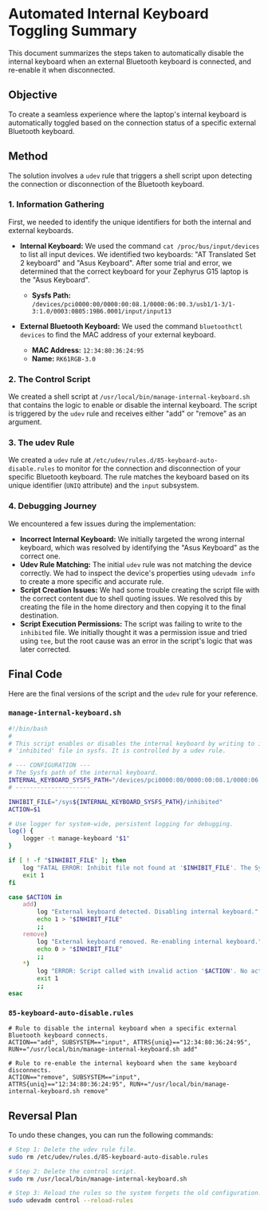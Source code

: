 # Automated Internal Keyboard Toggling Summary

This document summarizes the steps taken to automatically disable the internal keyboard when an external Bluetooth keyboard is connected, and re-enable it when disconnected.

## Objective

To create a seamless experience where the laptop's internal keyboard is automatically toggled based on the connection status of a specific external Bluetooth keyboard.

## Method

The solution involves a `udev` rule that triggers a shell script upon detecting the connection or disconnection of the Bluetooth keyboard.

### 1. Information Gathering

First, we needed to identify the unique identifiers for both the internal and external keyboards.

*   **Internal Keyboard:** We used the command `cat /proc/bus/input/devices` to list all input devices. We identified two keyboards: "AT Translated Set 2 keyboard" and "Asus Keyboard". After some trial and error, we determined that the correct keyboard for your Zephyrus G15 laptop is the "Asus Keyboard".
    *   **Sysfs Path:** `/devices/pci0000:00/0000:00:08.1/0000:06:00.3/usb1/1-3/1-3:1.0/0003:0B05:19B6.0001/input/input13`

*   **External Bluetooth Keyboard:** We used the command `bluetoothctl devices` to find the MAC address of your external keyboard.
    *   **MAC Address:** `12:34:80:36:24:95`
    *   **Name:** `RK61RGB-3.0`

### 2. The Control Script

We created a shell script at `/usr/local/bin/manage-internal-keyboard.sh` that contains the logic to enable or disable the internal keyboard. The script is triggered by the `udev` rule and receives either "add" or "remove" as an argument.

### 3. The udev Rule

We created a `udev` rule at `/etc/udev/rules.d/85-keyboard-auto-disable.rules` to monitor for the connection and disconnection of your specific Bluetooth keyboard. The rule matches the keyboard based on its unique identifier (`UNIQ` attribute) and the `input` subsystem.

### 4. Debugging Journey

We encountered a few issues during the implementation:
*   **Incorrect Internal Keyboard:** We initially targeted the wrong internal keyboard, which was resolved by identifying the "Asus Keyboard" as the correct one.
*   **Udev Rule Matching:** The initial `udev` rule was not matching the device correctly. We had to inspect the device's properties using `udevadm info` to create a more specific and accurate rule.
*   **Script Creation Issues:** We had some trouble creating the script file with the correct content due to shell quoting issues. We resolved this by creating the file in the home directory and then copying it to the final destination.
*   **Script Execution Permissions:** The script was failing to write to the `inhibited` file. We initially thought it was a permission issue and tried using `tee`, but the root cause was an error in the script's logic that was later corrected.

## Final Code

Here are the final versions of the script and the `udev` rule for your reference.

### `manage-internal-keyboard.sh`

```bash
#!/bin/bash
#
# This script enables or disables the internal keyboard by writing to its
# 'inhibited' file in sysfs. It is controlled by a udev rule.

# --- CONFIGURATION ---
# The Sysfs path of the internal keyboard.
INTERNAL_KEYBOARD_SYSFS_PATH="/devices/pci0000:00/0000:00:08.1/0000:06:00.3/usb1/1-3/1-3:1.0/0003:0B05:19B6.0001/input/input13"
# ---------------------

INHIBIT_FILE="/sys${INTERNAL_KEYBOARD_SYSFS_PATH}/inhibited"
ACTION=$1

# Use logger for system-wide, persistent logging for debugging.
log() {
    logger -t manage-keyboard "$1"
}

if [ ! -f "$INHIBIT_FILE" ]; then
    log "FATAL ERROR: Inhibit file not found at '$INHIBIT_FILE'. The Sysfs path may be incorrect. Script will now exit."
    exit 1
fi

case $ACTION in
    add)
        log "External keyboard detected. Disabling internal keyboard."
        echo 1 > "$INHIBIT_FILE"
        ;;
    remove)
        log "External keyboard removed. Re-enabling internal keyboard."
        echo 0 > "$INHIBIT_FILE"
        ;;
    *)
        log "ERROR: Script called with invalid action '$ACTION'. No action taken."
        exit 1
        ;;
esac
```

### `85-keyboard-auto-disable.rules`

```
# Rule to disable the internal keyboard when a specific external Bluetooth keyboard connects.
ACTION=="add", SUBSYSTEM=="input", ATTRS{uniq}=="12:34:80:36:24:95", RUN+="/usr/local/bin/manage-internal-keyboard.sh add"

# Rule to re-enable the internal keyboard when the same keyboard disconnects.
ACTION=="remove", SUBSYSTEM=="input", ATTRS{uniq}=="12:34:80:36:24:95", RUN+="/usr/local/bin/manage-internal-keyboard.sh remove"
```

## Reversal Plan

To undo these changes, you can run the following commands:

```bash
# Step 1: Delete the udev rule file.
sudo rm /etc/udev/rules.d/85-keyboard-auto-disable.rules

# Step 2: Delete the control script.
sudo rm /usr/local/bin/manage-internal-keyboard.sh

# Step 3: Reload the rules so the system forgets the old configuration.
sudo udevadm control --reload-rules
```
